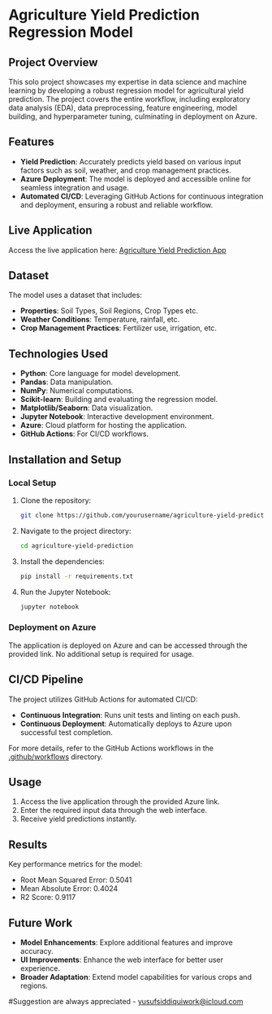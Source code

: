 # Agriculture Yield Prediction Regression Model

## Project Overview
This solo project showcases my expertise in data science and machine learning by developing a robust regression model for agricultural yield prediction. The project covers the entire workflow, including exploratory data analysis (EDA), data preprocessing, feature engineering, model building, and hyperparameter tuning, culminating in deployment on Azure.

## Features
- **Yield Prediction**: Accurately predicts yield based on various input factors such as soil, weather, and crop management practices.
- **Azure Deployment**: The model is deployed and accessible online for seamless integration and usage.
- **Automated CI/CD**: Leveraging GitHub Actions for continuous integration and deployment, ensuring a robust and reliable workflow.

## Live Application
Access the live application here: [Agriculture Yield Prediction App](https://agricultural-yield-predicition-project-d0excudddneufzam.uaenorth-01.azurewebsites.net/)

## Dataset
The model uses a dataset that includes:
- **Properties**: Soil Types, Soil Regions, Crop Types etc.
- **Weather Conditions**: Temperature, rainfall, etc.
- **Crop Management Practices**: Fertilizer use, irrigation, etc.

## Technologies Used
- **Python**: Core language for model development.
- **Pandas**: Data manipulation.
- **NumPy**: Numerical computations.
- **Scikit-learn**: Building and evaluating the regression model.
- **Matplotlib/Seaborn**: Data visualization.
- **Jupyter Notebook**: Interactive development environment.
- **Azure**: Cloud platform for hosting the application.
- **GitHub Actions**: For CI/CD workflows.

## Installation and Setup
### Local Setup
1. Clone the repository:
    ```bash
    git clone https://github.com/yourusername/agriculture-yield-prediction.git
    ```
2. Navigate to the project directory:
    ```bash
    cd agriculture-yield-prediction
    ```
3. Install the dependencies:
    ```bash
    pip install -r requirements.txt
    ```
4. Run the Jupyter Notebook:
    ```bash
    jupyter notebook
    ```

### Deployment on Azure
The application is deployed on Azure and can be accessed through the provided link. No additional setup is required for usage.

## CI/CD Pipeline
The project utilizes GitHub Actions for automated CI/CD:
- **Continuous Integration**: Runs unit tests and linting on each push.
- **Continuous Deployment**: Automatically deploys to Azure upon successful test completion.

For more details, refer to the GitHub Actions workflows in the [.github/workflows](.github/workflows) directory.

## Usage
1. Access the live application through the provided Azure link.
2. Enter the required input data through the web interface.
3. Receive yield predictions instantly.

## Results
Key performance metrics for the model:
- Root Mean Squared Error: 0.5041
- Mean Absolute Error: 0.4024
- R2 Score: 0.9117

## Future Work
- **Model Enhancements**: Explore additional features and improve accuracy.
- **UI Improvements**: Enhance the web interface for better user experience.
- **Broader Adaptation**: Extend model capabilities for various crops and regions.

#Suggestion are always appreciated - yusufsiddiquiwork@icloud.com
